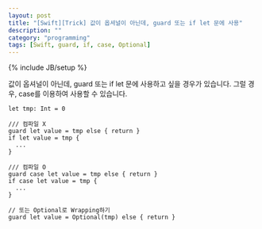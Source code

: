 ```yaml
---
layout: post
title: "[Swift][Trick] 값이 옵셔널이 아닌데, guard 또는 if let 문에 사용"
description: ""
category: "programming"
tags: [Swift, guard, if, case, Optional]
---
```

{% include JB/setup %}

값이 옵셔널이 아닌데, guard 또는 if let 문에 사용하고 싶을 경우가 있습니다. 그럴 경우, case를 이용하여 사용할 수 있습니다.

```
let tmp: Int = 0

/// 컴파일 X
guard let value = tmp else { return }
if let value = tmp {
  ...
}

/// 컴파일 O
guard case let value = tmp else { return }
if case let value = tmp {
  ...
}

// 또는 Optional로 Wrapping하기
guard let value = Optional(tmp) else { return }
```
